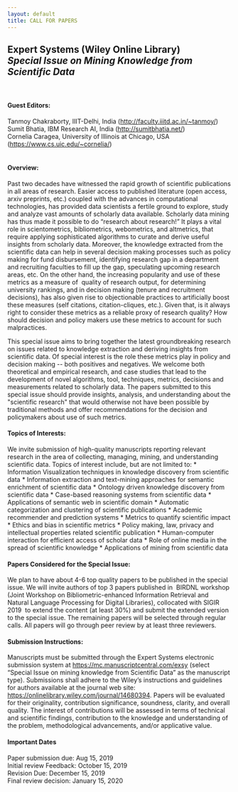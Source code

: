 ```yaml
---
layout: default
title: CALL FOR PAPERS
---
```

<h2><b> Expert Systems (Wiley Online Library)</b><br/>
<i>Special Issue on Mining Knowledge from Scientific Data</i></h2>
<br>
<h4><b>Guest Editors:</b></h4>
Tanmoy Chakraborty, IIIT-Delhi, India (<a href="http://faculty.iiitd.ac.in/~tanmoy/">http://faculty.iiitd.ac.in/~tanmoy/</a>)<br>
Sumit Bhatia, IBM Research AI, India (<a href="http://sumitbhatia.net/">http://sumitbhatia.net/</a>)<br>
Cornelia Caragea, University of Illinois at Chicago, USA (<a href="https://www.cs.uic.edu/~cornelia/">https://www.cs.uic.edu/~cornelia/</a>)<br>
<br>
<h4><b>Overview:</b></h4>
Past two decades have witnessed the rapid growth of scientific publications in all areas of research. Easier
access to published literature (open access, arxiv preprints, etc.) coupled with the advances in
computational technologies, has provided data scientists a fertile ground to explore, study and analyze
vast amounts of scholarly data available. Scholarly data mining has thus made it possible to do “research
about research!” It plays a vital role in scientometrics, bibliometrics, webometrics, and altmetrics, that
require applying sophisticated algorithms to curate and derive useful insights from scholarly data.
Moreover, the knowledge extracted from the scientific data can help in several decision making processes
such as policy making for fund disbursement, identifying research gap in a department and recruiting
faculties to fill up the gap, speculating upcoming research areas, etc. On the other hand, the increasing
popularity and use of these metrics as a measure of ​ quality of research output, for determining university
rankings, and in decision making (tenure and recruitment decisions), has also given rise to objectionable
practices to artificially boost these measures (self citations, citation-cliques, etc.). Given that, is it always
right to consider these metrics as a reliable proxy of research quality? How should decision and policy
makers use these metrics to account for such malpractices.

This special issue aims to bring together the latest groundbreaking research on issues related to
knowledge extraction and deriving insights from scientific data. Of special interest is the role these
metrics play in policy and decision making -- both positives and negatives. We welcome both theoretical
and empirical research, and case studies that lead to the development of novel algorithms, tool,
techniques, metrics, decisions and measurements related to scholarly data. The papers submitted to this
special issue should provide insights, analysis, and understanding about the "scientific research" that
would otherwise not have been possible by traditional methods and offer recommendations for the
decision and policymakers about use of such metrics.
<br>
<h4><b>Topics of Interests:</b></h4>
We invite submission of high-quality manuscripts reporting relevant research in the area of collecting,
managing, mining, and understanding scientific data. Topics of interest include, but are not limited to:
* Information Visualization techniques in knowledge discovery from scientific data
* Information extraction and text-mining approaches for semantic enrichment of scientific data
* Ontology driven knowledge discovery from scientific data
* Case-based reasoning systems from scientific data
* Applications of semantic web in scientific domain
* Automatic categorization and clustering of scientific publications
* Academic recommender and prediction systems
* Metrics to quantify scientific impact
* Ethics and bias in scientific metrics
* Policy making, law, privacy and intellectual properties related scientific publication
* Human-computer interaction for efficient access of scholar data
* Role of online media in the spread of scientific knowledge
* Applications of mining from scientific data
<br>
<h4><b>Papers Considered for the Special Issue:</b></h4>
We plan to have about 4-6 top quality papers to be published in the special issue. We will invite authors
of top 3 papers published in ​ BIRDNL workshop (Joint Workshop on Bibliometric-enhanced Information
Retrieval and Natural Language Processing for Digital Libraries), collocated with SIGIR 2019 ​ to extend
the content (at least 30%) and submit the extended version to the special issue. The remaining papers will
be selected through regular calls. All papers will go through peer review by at least three reviewers.
<br>
<h4><b>Submission Instructions:</b></h4>
Manuscripts must be submitted through the Expert Systems electronic submission system at
<a href="https://mc.manuscriptcentral.com/exsy">https://mc.manuscriptcentral.com/exsy</a> (select “Special Issue on mining knowledge from Scientific Data”
as the manuscript type). Submissions shall adhere to the Wiley’s instructions and guidelines for authors
available at the journal web site: <a href="https://onlinelibrary.wiley.com/journal/14680394">https://onlinelibrary.wiley.com/journal/14680394</a>. Papers will be
evaluated for their originality, contribution significance, soundness, clarity, and overall quality. The
interest of contributions will be assessed in terms of technical and scientific findings, contribution to the
knowledge and understanding of the problem, methodological advancements, and/or applicative value.
<br>
<h4><b>Important Dates</b></h4>
Paper submission due: Aug 15, 2019<br>
Initial review Feedback: October 15, 2019<br>
Revision Due: December 15, 2019<br>
Final review decision: January 15, 2020<br>
